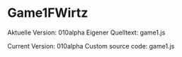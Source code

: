 Game1FWirtz
===========
Aktuelle Version: 010alpha
Eigener Quelltext: game1.js

Current Version: 010alpha
Custom source code: game1.js
